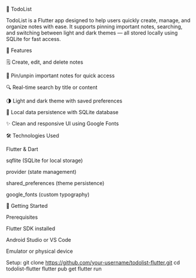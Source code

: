 📝 TodoList

TodoList is a Flutter app designed to help users quickly create, manage, and organize notes with ease. It supports pinning important notes, searching, and switching between light and dark themes — all stored locally using SQLite for fast access.

🌟 Features

🗒️ Create, edit, and delete notes

📌 Pin/unpin important notes for quick access

🔍 Real-time search by title or content

🌗 Light and dark theme with saved preferences

💾 Local data persistence with SQLite database

✨ Clean and responsive UI using Google Fonts

🛠️ Technologies Used

Flutter & Dart

sqflite (SQLite for local storage)

provider (state management)

shared_preferences (theme persistence)

google_fonts (custom typography)

🚀 Getting Started

Prerequisites

Flutter SDK installed

Android Studio or VS Code

Emulator or physical device

Setup:
git clone https://github.com/your-username/todolist-flutter.git
cd todolist-flutter
flutter pub get
flutter run
